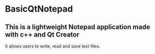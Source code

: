 # BasicQtNotepad
 
## This is a lightweight Notepad application made with c++ and Qt Creator

It allows users to write, read and save text files.